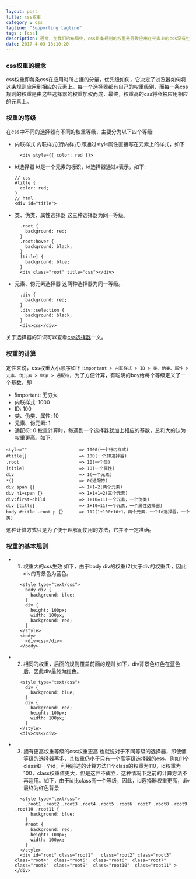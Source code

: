 ```yaml
---
layout: post
title: css权重
category : css
tagline: "Supporting tagline"
tags : [css]
description: 通常，在我们的布局中，css每条规则的权重是导致应用在元素上的css没有生效的主要原因。为此，我们需要了解浏览器是如何利用权重进行解析的。
date: 2017-4-03 18:10:20
---
```


### css权重的概念

css权重即每条css在应用时所占据的分量，优先级如何，它决定了浏览器如何将这条规则应用到相应的元素上。每一个选择器都有自己的权重级别，而每一条css规则的权重是由这些选择器的权重加权而成，最终，权重高的css将会被应用相应的元素上。

### 权重的等级

在css中不同的选择器有不同的权重等级，主要分为以下四个等级:

- 内联样式
  内联样式(行内样式)即通过style属性直接写在元素上的样式，如下
  ```
    <div style={{ color: red }}>
  ```
- id选择器
  id是一个元素的标识，id选择器通过`#`表示，如下:
  ```
  // css
  #title {
    color: red;
  }
  // html 
  <div id="title">
  ```
- 类、伪类、属性选择器
  这三种选择器为同一等级。
  ```
    .root {
      background: red;
    }
    .root:hover {
      background: black;
    }
    [title] {
      background: blue;
    }
    <div class="root" title="css"></div>
  ```
- 元素、伪元素选择器
  这两种选择器为同一等级。
  ```
    .div {
      background: red;
    }
    .div::selection {
      background: black;
    }
    <div>css</div>
  ```
关于选择器的知识可以查看[css选择器](http://xinghunm.com/2016/05/05/8.css%E9%80%89%E6%8B%A9%E5%99%A8/)一文。

### 权重的计算

定性来说，css权重大小顺序如下`!important > 内联样式 > ID > 类、伪类、属性 > 元素、伪元素 > 继承 > 通配符`，为了方便计算，有聪明的boy给每个等级定义了一个基数，即
- !important: 无穷大
- 内联样式: 1000
- ID: 100
- 类、伪类、属性: 10
- 元素、伪元素: 1
- 通配符: 0
权重计算时，每遇到一个选择器就加上相应的基数，总和大的认为权重更高。如下:
```
style=""                    => 1000(一个行内样式)
#title{}                    => 100(一个ID选择器)
.root                       => 10(一个类)
[title]                     => 10(一个属性)
div                         => 1(一个元素)
*{}                         => 0(通配符)
div span {}                 => 1+1=2(两个元素)
div h1+span {}              => 1+1+1=2(三个元素)
div:first-child             => 1+10=11(一个元素，一个伪类)
div [title]                 => 1+10=11(一个元素，一个属性选择器)
body #title .root p {}      => 112(1+100+10+1，两个元素，一个Id选择器，一个类)
```
这种计算方式只是为了便于理解而使用的方法，它并不一定准确。

### 权重的基本规则

- 1. 权重大的css生效
  如下，由于body div的权重(2)大于div的权重(1)，因此div的背景色为蓝色。
  ```
    <style type="text/css">
      body div {
        background: blue;
      }
      div {
        height: 100px;
        width: 100px;
        background: red;
      } 
    </style>
    <body>
      <div>css</div>
    </body>
  ```
- 2. 相同的权重，后面的规则覆盖前面的规则
  如下，div背景色红色在蓝色后，因此div最终为红色。
  ```
    <style type="text/css">
      div {
        background: blue;
      }
      div {
        background: red;
        height: 100px;
        width: 100px;
      } 
    </style>
    <div>css</div>
  ```
- 3. 拥有更高权重等级的css权重更高
  也就说对于不同等级的选择器，即使低等级的选择器再多，其权重仍小于只有一个高等级选择器的css。例如11个class和一个id，利用前述的计算方法11个class的权重为110，id权重为100，class权重值更大，但是这并不成立，这种情况下之前的计算方法不再适用。如下，由于id比class高一个等级，因此，id选择器权重更高，div最终为红色背景
  ```
    <style type="text/css">
      .root1 .root2 .root3 .root4 .root5 .root6 .root7 .root8 .root9 .root10 .root11 {
        background: blue;
      }
      #root {
        background: red;
        height: 100px;
        width: 100px;
      }
    </style>
    <div id="root" class="root1"   class="root2" class="root3"  class="root4"  class="root5"  class="root6"  class="root7"  class="root8"  class="root9"  class="root10"  class="root11" ></div>
  ```


  




